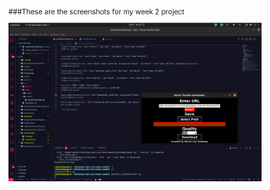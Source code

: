 ###These are the screenshots for my week 2 project

![Screenshot1](https://github.com/MorrisMuuoMulitu/LuxAcademy/blob/main/tasks/week2/Screenshot1.png)


